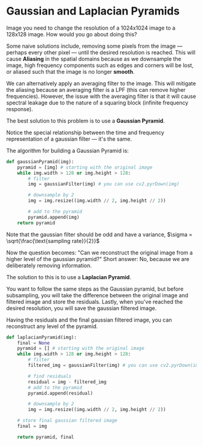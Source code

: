 # Gaussian and Laplacian Pyramids

Image you need to change the resolution of a 1024x1024 image to a 128x128 image. How would you go about doing this?

Some naive solutions include, removing some pixels from the image — perhaps every other pixel — until the desired resolution is reached.
This will cause **Aliasing** in the spatial domains because as we downsample the image, high frequency components such as edges and corners will be lost, or aliased such that the image is no longer **smooth**.

We can alternatively apply an averaging filter to the image. This will mitigate the aliasing because an averaging filter is a LPF (this can remove higher frequencies). However, the issue with the averaging filter is that it will cause spectral leakage due to the nature of a squaring block (infinite frequency response).

The best solution to this problem is to use a **Gaussian Pyramid**.

Notice the special relationship between the time and frequency representation of a gaussian filter — it's the same.

The algorithm for building a Gaussian Pyramid is:

```py
def gaussianPyramid(img):
    pyramid = [img] # starting with the original image
    while img.width > 128 or img.height > 128:
        # filter
        img = gaussianFilter(img) # you can use cv2.pyrDown(img)

        # downsample by 2
        img = img.resize((img.width // 2, img.height // 2))

        # add to the pyramid
        pyramid.append(img) 
    return pyramid
```

Note that the gaussian filter should be odd and have a variance, $\sigma = \sqrt{\frac{\text{sampling rate}}{2}}$

Now the question becomes: "Can we reconstruct the original image from a higher level of the gaussian pyramid?"
Short answer: No, because we are deliberately removing information.

The solution to this is to use a **Laplacian Pyramid**.

You want to follow the same steps as the Gaussian pyramid, but before subsampling, you will take the difference between the original image and filtered image and store the residuals. Lastly, when you've reached the desired resolution, you will save the gaussian filtered image.

Having the residuals and the final gaussian filtered image, you can reconstruct any level of the pyramid.

```py
def laplacianPyramid(img):
    final = None
    pyramid = [] # starting with the original image
    while img.width > 128 or img.height > 128:
        # filter
        filtered_img = gaussianFilter(img) # you can use cv2.pyrDown(img)

        # find residuals
        residual = img - filtered_img
        # add to the pyramid
        pyramid.append(residual) 

        # downsample by 2
        img = img.resize((img.width // 2, img.height // 2))

    # store final gaussian filtered image
    final = img

    return pyramid, final
```
